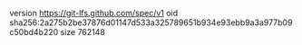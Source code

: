 version https://git-lfs.github.com/spec/v1
oid sha256:2a275b2be37876d01147d533a325789651b934e93ebb9a3a977b09c50bd4b220
size 762148
